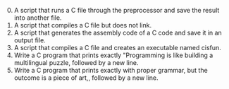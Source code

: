 0. A script that runs a C file through the preprocessor and save the result into another file.
1. A script that compiles a C file but does not link.
2. A script that generates the assembly code of a C code and save it in an output file.
3. A script that compiles a C file and creates an executable named cisfun.
4. Write a C program that prints exactly "Programming is like building a multilingual puzzle, followed by a new line.
5. Write a C program that prints exactly with proper grammar, but the outcome is a piece of art,, followed by a new line.
